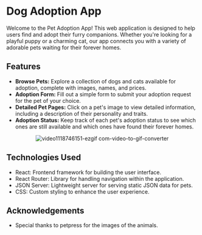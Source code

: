 # Dog Adoption App

Welcome to the Pet Adoption App! This web application is designed to help users find and adopt their furry companions. Whether you're looking for a playful puppy or a charming cat, our app connects you with a variety of adorable pets waiting for their forever homes.

## Features
- **Browse Pets:** Explore a collection of dogs and cats available for adoption, complete with images, names, and prices.
- **Adoption Form:** Fill out a simple form to submit your adoption request for the pet of your choice.
- **Detailed Pet Pages:** Click on a pet's image to view detailed information, including a description of their personality and traits.
- **Adoption Status:** Keep track of each pet's adoption status to see which ones are still available and which ones have found their forever homes.
<div align='center'>
  
  ![video1118746151-ezgif com-video-to-gif-converter](https://github.com/asuarez9382/dog_adoption_project/assets/12467862/5497f7c6-be43-484a-a4ba-c93fa7d3a178)
  
</div>

## Technologies Used
- React: Frontend framework for building the user interface.
- React Router: Library for handling navigation within the application.
- JSON Server: Lightweight server for serving static JSON data for pets.
- CSS: Custom styling to enhance the user experience.

## Acknowledgements
- Special thanks to petpress for the images of the animals.
